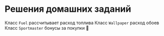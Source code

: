 # Решения домашних заданий
Класс `Fuel` рассчитывает расход топлива
Класс `Wallpaper` расход обоев
Класс `Sportmaster` бонусы за покупки
:crossed_fingers:
